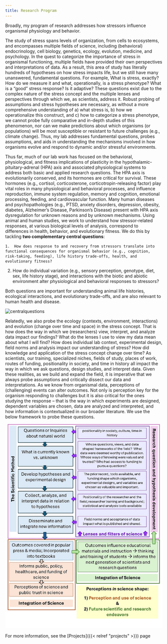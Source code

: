 ```yaml
---
title: Research Program 
---
```


Broadly, my program of research addresses how stressors influence organismal physiology and behavior.

The study of stress spans levels of organization, from cells to ecosystems, and encompasses multiple fields of science, including (behavioral) endocrinology, cell biology, genetics, ecology, evolution, medicine, and psychology. In the quest to categorize the importance of stress in organismal functioning, multiple fields have provided their own perspectives and interpretations of data. As a result, this area of study has literally hundreds of hypotheses on how stress impacts life, but we still have many unanswered, fundamental questions. For example, What is stress, exactly? How do we measure it and what, operationally, is a stress phenotype? What is a “good” stress response? Is it adaptive? These questions exist due to the complex nature of the stress concept and the multiple lenses and perspectives through which we, as scientists, address it. Robust probing of assumptions and stress hypotheses are necessary, as without a more comprehensive understanding of a) what stress is, b) how we operationalize this construct, and c) how to categorize a stress phenotype, we cannot probe fully comparative and in-depth studies of this phenomenon, nor can we make predictions about which organisms (or populations) will be most susceptible or resistant to future challenges (e.g., climate change). Thus, my lab addresses fundamental questions, probes assumptions, and aids in understanding the mechanisms involved in how organisms evolve and respond to dynamic and/or stressful environments.

Thus far, much of our lab work has focused on the behavioral, physiological, and fitness implications of plasticity in the hypothalamic-pituitary-adrenal (HPA) axis and associated physiological systems to address both basic and applied research questions. The HPA axis is evolutionarily conserved, and its hormones are critical for survival. These hormones (e.g., cortisol, corticosterone, corticotropin-releasing factor) play vital roles in many physiological and behavioral processes, and influence reproduction, immune system regulation, memory and cognition, emotional processing, feeding, and cardiovascular function. Many human diseases and psychopathologies (e.g., PTSD, anxiety disorders, depression, obesity, diabetes, Alzheimer’s Disease, Parkinson’s Disease) present with HPA axis dysregulation for unknown reasons and by unknown mechanisms. Using animal and human studies, we work to understand how stressor-related responses, at various biological levels of analysis, correspond to differences in health, behavior, and evolutionary fitness. We do this by tackling **two complementary central questions**:

    1.	How does response to and recovery from stressors translate into functional consequences for organismal behavior (e.g., cognition, risk-taking, feeding), life history trade-offs, health, and evolutionary fitness?
    
   2.	How do individual variation (e.g., sensory perception, genotype, diet, sex, life history stage), and interactions with the biotic and abiotic environment alter physiological and behavioral responses to stressors?
    
Both questions are important for understanding animal life histories, ecological interactions, and evolutionary trade-offs, and are also relevant to human health and disease.

![centralquestions](https://user-images.githubusercontent.com/58483740/191635702-d4bbf6d1-a4d1-4f05-8a9c-a5d984c9ac8a.jpg)

Relatedly, we also probe the ecology (contexts, environment, interactions) and evolution (change over time and space) in the stress concept. That is how does the way in which we (researchers) view, interpret, and analyze data impact our findings? What do the lenses I use to view my data mean about what I will find? How does individual lab context, experimental design, field norms and analysis impact our understanding of stress? How did knowledge and application of the stress concept change over time? As scientists, our training, specialized niches, fields of study, places of work, routes of funding, positionality in society, and time in history all impact the way in which we ask questions, design studies, and interpret data. Given these realities, as we build and expand the field, it is imperative that we always probe assumptions and critically dissect our data and interpretations. As we know from organismal data, perceptions of (challenging) events can alter outcomes. Not only is perception key for the organism responding to challenges but it is also critical for the ones studying the response – that is the way in which experiments are designed, dependent variables are chosen, data are analyzed and interpreted, and how information is contextualized in our broader literature. We use the below framework to probe these questions.

![Eco_evo_stress_concept](https://raw.githubusercontent.com/breanna-n-harris/Harris-lab-website/2af05503d4a020c75df283a506ce199354eb03d5/content/about/Eco_evo_stress_concept.jpg)

For more information, see the [Projects]({{< relref "projects" >}}) page
